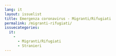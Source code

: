 ```yaml
---
lang: it
layout: issuelist
title: Emergenza coronavirus - Migranti/Rifugiati
permalink: /migranti-rifugiati/
issuecategories: 
  it:
    - 
      - Migranti/Rifugiati
      - Stranieri
---
```

